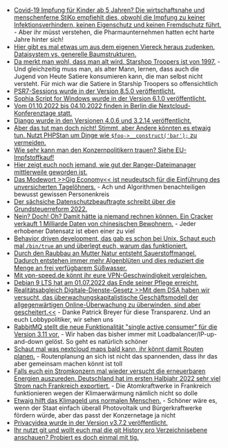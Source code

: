 * [Covid-19 Impfung für Kinder ab 5 Jahren? Die wirtschaftsnahe und menschenferne StiKo empfiehlt dies, obwohl die Impfung zu keiner Infektionsverhindern, keinen Eigenschutz und keinen Fremdschutz führt.](https://impfentscheidung.online/kinder-ab-5-jahren-gegen-corona-impfen-fragwuerdige-begruendungen-der-stiko/) - Aber ihr müsst verstehen, die Pharmaunternehmen hatten echt harte Jahre hinter sich!
* [Hier gibt es mal etwas um aus dem eigenen Viereck heraus zudenken. Dataisystem vs. generelle Baumstrukturen.](https://utcc.utoronto.ca/~cks/space/blog/tech/FilesystemsVsGeneralTrees)
* [Da merkt man wohl, dass man alt wird. Starshop Troopers ist von 1997.](https://blog.fefe.de/?ts=9c3cd60f) - Und gleichzeitig muss man, als alter Mann, lernen, dass auch die Jugend von Heute Satiere konsumieren kann, die man selbst nicht versteht. Für mich war die Satiere in Starship Troopers so offensichtlich
* [PSR7-Sessions wurde in der Version 8.5.0 veröffentlicht.](https://github.com/psr7-sessions/storageless/releases/tag/8.5.0)
* [Sophia Script for Windows wurde in der Version 6.1.0 veröffentlicht.](https://github.com/farag2/Sophia-Script-for-Windows/releases/tag/6.1.0)
* [Vom 01.10.2022 bis 04.10.2022 finden in Berlin die Nextcloud-Konferenztage statt.](https://nextcloud.com/blog/youre-invited-nextcloud-conference-on-october-1-2-in-berlin/)
* [Django wurde in den Versionen 4.0.6 und 3.2.14 veröffentlicht.](https://www.bleepingcomputer.com/news/security/django-fixes-sql-injection-vulnerability-in-new-releases/)
* [Aber das tut man doch nicht! Stimmt, aber Andere könnten es etwaig tun. Nutzt PHPStan um Dinge wie `$foo->__construct('bar');` zu vermeiden.](https://matthiasnoback.nl/2022/07/effective-immutability-with-phpstan/)
* [Wie sehr kann man den Konzernpolitikern trauen? Siehe EU-Impfstoffkauf!](https://netzpolitik.org/2022/informationsfreiheitsbeauftragte-regierungs-chats-muessen-zu-den-akten/)
* [Hier zeigt euch noch jemand, wie gut der Ranger-Dateimanager mittlerweile geworden ist.](https://opensource.com/article/22/7/manage-files-linux-terminal-ranger)
* [Das Modewort >>Gig Economy<< ist neudeutsch für die Einführung des unversicherten Tagelöhners.](https://netzpolitik.org/2022/plattformarbeit-wie-ungleichheiten-in-die-digitale-arbeitswelt-mitziehen/) - Ach und Algorithmen benachteiligen bewusst gewissen Personenkreis
* [Der sächsiche Datenschutzbeauftragte schreibt über die Grundsteuerreform 2022.](https://www.saechsdsb.de/113-allgemein/678-grundsteuerreform-2022-zustaendigkeit-des-bfdi)
* [Nein? Doch! Oh? Damit hätte ja niemand rechnen können. Ein Cracker verkauft 1 Milliarde Daten von chinesischen Bewohnern.](https://www.borncity.com/blog/2022/07/05/hacker-verkauft-1-milliarde-daten-der-bewohner-shanghais-fr-10-bitcoins/) - Jeder erhobener Datensatz ist eben einer zu viel
* [Behavior driven development, das gab es schon bei Unix. Schaut euch mal `/bin/true` an und überlegt euch, warum das funktioniert.](https://utcc.utoronto.ca/~cks/space/blog/unix/EmptyFileWhyTrue)
* [Durch den Raubbau an Mutter Natur entsteht Sauerstoffmangel. Dadurch entstehen immer mehr Algenblüten und dies reduziert die Menge an frei verfügbarem Süßwasser.](https://www.sonnenseite.com/de/umwelt/das-wasser-verschwindet/)
* [Mit vpn-speed.de könnt ihr eure VPN-Geschwindigkeit vergleichen.](https://goneuland.de/neues-projekt-vpn-speed-de/)
* [Debian 9 LTS hat am 01.07.2022 das Ende seiner Pflege erreicht.](https://lwn.net/Articles/899962/)
* [Realitätsabgleich Digitale-Dienste-Gesetz >>Mit dem DSA haben wir versucht, das überwachungskapitalistische Geschäftsmodell der allgegenwärtigen Online-Überwachung zu überwinden, sind aber gescheitert.<<](https://www.patrick-breyer.de/digitale-dienste-gesetz-kein-digitales-grundgesetz-industrie-und-regierungsinteressen-haben-sich-durchgesetzt/) - Danke Patrick Breyer für diese Transparenz. Und an euch Lobbypolitiker, wir sehen uns
* [RabbitMQ stellt die neue Funktionalität "single active consumer" für die Version 3.11 vor.](https://blog.rabbitmq.com/posts/2022/07/rabbitmq-3-11-feature-preview-single-active-consumer-for-streams/) - Wir haben das bisher immer mit Loadbalancer/IP-up-and-down gelöst. So geht es natürlich schöner
* [Schaut mal was nextcloud maps bald kann, ihr könnt damit Routen planen.](https://nextcloud.com/blog/plan-your-next-trip-with-nextcloud-maps-new-features/) - Routenplanung an sich ist nicht das spannenden, dass ihr das aber gemeinsam machen könnt ist toll
* [Falls euch ein Stromkonzern mal wieder versucht die erneuerbaren Energien auszureden. Deutschland hat im ersten Halbjahr 2022 sehr viel Strom nach Frankreich exportiert.](https://www.sonnenseite.com/de/energie/erneuerbare-muessen-fuer-franzoesische-atomkraft-einspringen/) - Die Atomkraftwerke in Frankreich funktionieren wegen der Klimaerwärmung nämlich nicht so dolle
* [Etwaig hilft das Klimageld uns normalen Menschen.](https://www.sonnenseite.com/de/wirtschaft/studie-des-verbraucher-rats-klimageld-kann-soziale-haerten-abfedern/) - Schöner wäre es, wenn der Staat einfach überall Photovoltaik und Bürgerkraftwerke fördern würde, aber das passt der Konzernetage ja nicht
* [Privacyidea wurde in der Version v3.7.2 veröffentlicht.](https://github.com/privacyidea/privacyidea/releases/tag/v3.7.2)
* [Ihr nutzt git und wollt euch mal die git History pro Verzeichnisebene anschauen? Probiert es doch einmal mit tig.](https://opensource.com/article/22/7/visualize-git-workflow-tig)
